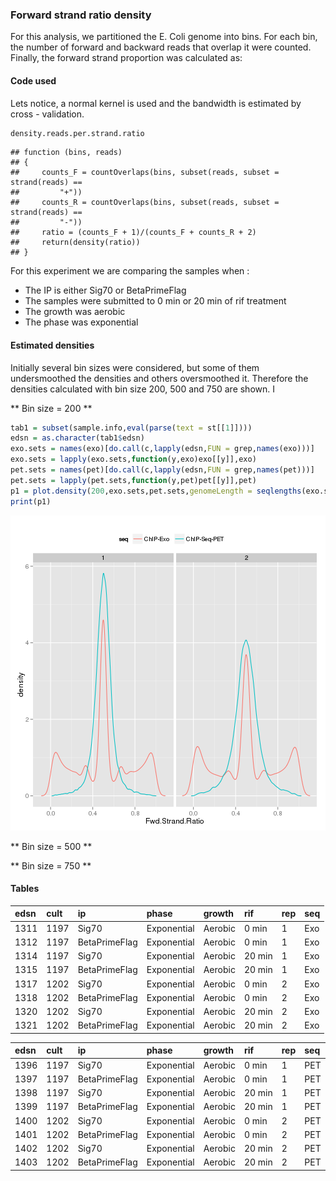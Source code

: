 
<!--
%\VignetteEngine{knitr}
%\VignetteIndexEntry{Forward Strand ratio density}
%\VignetteDepends{ggplot2, ChIP-Exo, GenomicAlignments}
-->

### Forward strand ratio density

For this analysis, we partitioned the E. Coli genome into bins. For each bin, the number of forward and backward reads that overlap it were counted. Finally, the forward strand proportion was calculated as:





#### Code used

Lets notice, a normal kernel is used and the bandwidth is estimated by cross - validation.



```r
density.reads.per.strand.ratio
```

```
## function (bins, reads) 
## {
##     counts_F = countOverlaps(bins, subset(reads, subset = strand(reads) == 
##         "+"))
##     counts_R = countOverlaps(bins, subset(reads, subset = strand(reads) == 
##         "-"))
##     ratio = (counts_F + 1)/(counts_F + counts_R + 2)
##     return(density(ratio))
## }
```

For this experiment we are comparing the samples when :
- The IP is either Sig70 or BetaPrimeFlag
- The samples were submitted to 0 min or 20 min of rif treatment
- The growth was aerobic
- The phase was exponential



#### Estimated densities

Initially several bin sizes were considered, but some of them undersmoothed the densities and others oversmoothed it. Therefore the densities calculated with bin size 200, 500 and 750 are shown. I

** Bin size = 200 **

```r
tab1 = subset(sample.info,eval(parse(text = st[[1]])))
edsn = as.character(tab1$edsn)
exo.sets = names(exo)[do.call(c,lapply(edsn,FUN = grep,names(exo)))]
exo.sets = lapply(exo.sets,function(y,exo)exo[[y]],exo)
pet.sets = names(pet)[do.call(c,lapply(edsn,FUN = grep,names(pet)))]
pet.sets = lapply(pet.sets,function(y,pet)pet[[y]],pet)
p1 = plot.density(200,exo.sets,pet.sets,genomeLength = seqlengths(exo.sets[[1]]))
print(p1)
```

![plot of chunk fig1](figure/fig1.png) 


** Bin size = 500 **

** Bin size = 750 **




#### Tables


|edsn |cult |ip            |phase       |growth  |rif    |rep |seq |
|:----|:----|:-------------|:-----------|:-------|:------|:---|:---|
|1311 |1197 |Sig70         |Exponential |Aerobic |0 min  |1   |Exo |
|1312 |1197 |BetaPrimeFlag |Exponential |Aerobic |0 min  |1   |Exo |
|1314 |1197 |Sig70         |Exponential |Aerobic |20 min |1   |Exo |
|1315 |1197 |BetaPrimeFlag |Exponential |Aerobic |20 min |1   |Exo |
|1317 |1202 |Sig70         |Exponential |Aerobic |0 min  |2   |Exo |
|1318 |1202 |BetaPrimeFlag |Exponential |Aerobic |0 min  |2   |Exo |
|1320 |1202 |Sig70         |Exponential |Aerobic |20 min |2   |Exo |
|1321 |1202 |BetaPrimeFlag |Exponential |Aerobic |20 min |2   |Exo |



|edsn |cult |ip            |phase       |growth  |rif    |rep |seq |
|:----|:----|:-------------|:-----------|:-------|:------|:---|:---|
|1396 |1197 |Sig70         |Exponential |Aerobic |0 min  |1   |PET |
|1397 |1197 |BetaPrimeFlag |Exponential |Aerobic |0 min  |1   |PET |
|1398 |1197 |Sig70         |Exponential |Aerobic |20 min |1   |PET |
|1399 |1197 |BetaPrimeFlag |Exponential |Aerobic |20 min |1   |PET |
|1400 |1202 |Sig70         |Exponential |Aerobic |0 min  |2   |PET |
|1401 |1202 |BetaPrimeFlag |Exponential |Aerobic |0 min  |2   |PET |
|1402 |1202 |Sig70         |Exponential |Aerobic |20 min |2   |PET |
|1403 |1202 |BetaPrimeFlag |Exponential |Aerobic |20 min |2   |PET |






